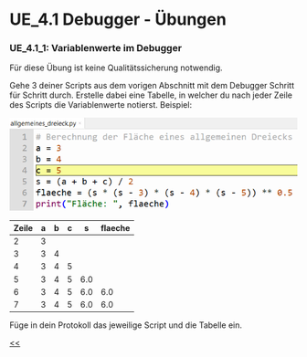 # UE_4.1 Debugger - Übungen

### UE_4.1_1: Variablenwerte im Debugger

Für diese Übung ist keine Qualitätssicherung notwendig.

Gehe 3 deiner Scripts aus dem vorigen Abschnitt mit dem Debugger 
Schritt für Schritt durch.
Erstelle dabei eine Tabelle, 
in welcher du nach jeder Zeile des Scripts die Variablenwerte notierst.
Beispiel:

![debugging_variablen.png](../img/04.1/debugging_variablen.png) 


| Zeile | a   | b   | c   | s   | flaeche |
|-------|-----|-----|-----|-----|---------|
| 2     | 3   |     |     |     |         |
| 3     | 3   | 4   |     |     |         |
| 4     | 3   | 4   | 5   |     |         |
| 5     | 3   | 4   | 5   | 6.0 |         |
| 6     | 3   | 4   | 5   | 6.0 | 6.0     |
| 7     | 3   | 4   | 5   | 6.0 | 6.0     |


Füge in dein Protokoll das jeweilige Script und die Tabelle ein.


[<<](../skriptum/04.1_Debugger.md)